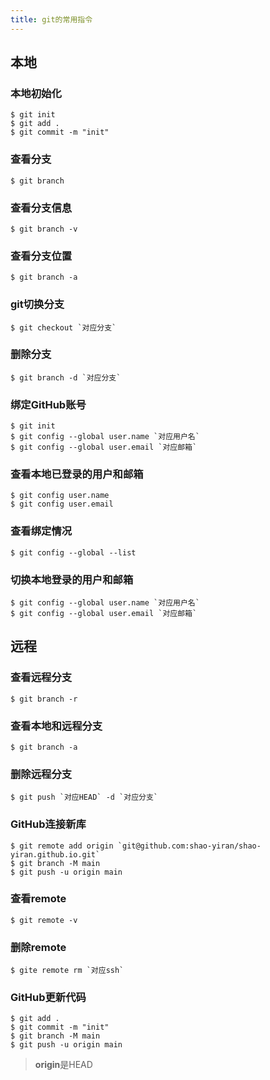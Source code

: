 ```yaml
---
title: git的常用指令
---
```


## 本地

### 本地初始化

```
$ git init
$ git add .
$ git commit -m "init"
```

### 查看分支

```
$ git branch
```

### 查看分支信息

```
$ git branch -v
```

### 查看分支位置

```
$ git branch -a
```

### git切换分支

```
$ git checkout `对应分支`
```

### 删除分支

```
$ git branch -d `对应分支`

```

### 绑定GitHub账号

```
$ git init
$ git config --global user.name `对应用户名`
$ git config --global user.email `对应邮箱`
```

### 查看本地已登录的用户和邮箱

```
$ git config user.name
$ git config user.email
```

### 查看绑定情况

```
$ git config --global --list
```

### 切换本地登录的用户和邮箱

```
$ git config --global user.name `对应用户名`
$ git config --global user.email `对应邮箱`
```

## 远程

### 查看远程分支

```
$ git branch -r
```

### 查看本地和远程分支

```
$ git branch -a
```

### 删除远程分支

```
$ git push `对应HEAD` -d `对应分支`
```

### GitHub连接新库

```
$ git remote add origin `git@github.com:shao-yiran/shao-yiran.github.io.git`
$ git branch -M main
$ git push -u origin main
```

### 查看remote

```
$ git remote -v
```

### 删除remote

```
$ gite remote rm `对应ssh`
```

### GitHub更新代码

```
$ git add .
$ git commit -m "init"
$ git branch -M main
$ git push -u origin main
```
> **origin**是HEAD